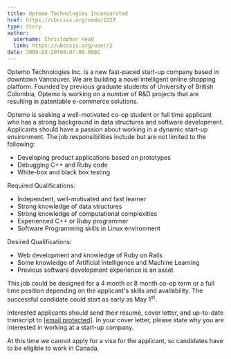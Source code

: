 ```yaml
---
title: Optemo Technologies Incorporated 
href: https://ubccsss.org/node/1227
type: Story
author:
  username: Christopher Head
  link: https://ubccsss.org/user/2
date: 2009-03-20T06:07:00.000Z
---
```


<div class="field field-name-body field-type-text-with-summary field-label-hidden"><div class="field-items"><div class="field-item even"><p>Optemo Technologies Inc. is a new fast-paced start-up company based in downtown Vancouver. We are building a novel intelligent online shopping platform. Founded by previous graduate students of University of British Colombia, Optemo is working on a number of R&amp;D projects that are resulting in patentable e-commerce solutions.</p>
<p>Optemo is seeking a well-motivated co-op student or full time applicant who has a strong background in data structures and software development. Applicants should have a passion about working in a dynamic start-up environment. The job responsibilities include but are not limited to the following:</p>
<ul>
<li>Developing product applications based on prototypes</li>
<li>Debugging C++ and Ruby code</li>
<li>White-box and black box testing</li>
</ul>
<p>Required Qualifications:</p>
<ul>
<li>Independent, well-motivated and fast learner</li>
<li>Strong knowledge of data structures</li>
<li>Strong knowledge of computational complexities</li>
<li>Experienced C++ or Ruby programmer</li>
<li>Software Programming skills in Linux environment</li>
</ul>
<p>Desired Qualifications:</p>
<ul>
<li>Web development and knowledge of Ruby on Rails</li>
<li>Some knowledge of Artificial Intelligence and Machine Learning</li>
<li>Previous software development experience is an asset</li>
</ul>
<p>This job could be designed for a 4 month or 8 month co-op term or a full time position depending on the applicant&apos;s skills and availability. The successful candidate could start as early as May 1<sup>st</sup>.</p>
<p>Interested applicants should send their r&#xE9;sum&#xE9;, cover letter, and up-to-date transcript to <a href="/cdn-cgi/l/email-protection#771a16050e161a37180703121a185914181a"><span class="__cf_email__" data-cfemail="96fbf7e4eff7fbd6f9e6e2f3fbf9b8f5f9fb">[email&#xA0;protected]</span></a>. In your cover letter, please state why you are interested in working at a start-up company.</p>
<p>At this time we cannot apply for a visa for the applicant, so candidates have to be eligible to work in Canada.</p>
</div></div></div>    <footer>
          </footer>